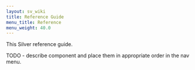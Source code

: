 ```yaml
---
layout: sv_wiki
title: Reference Guide
menu_title: Reference
menu_weight: 40.0
---
```


This Silver reference guide.

TODO - describe component and place them in appropriate order in the
nav menu.
